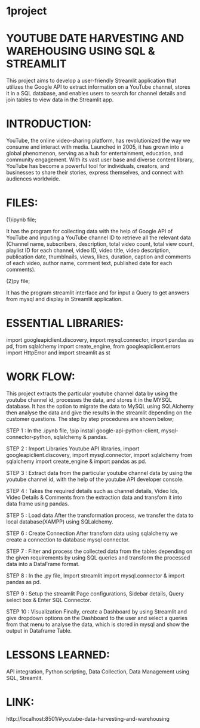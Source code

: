 # 1project
# YOUTUBE DATE HARVESTING AND WAREHOUSING USING SQL & STREAMLIT

  This project aims to develop a user-friendly Streamlit application that utilizes the Google API to extract information on a YouTube channel, stores it in a SQL database, and enables users to search for channel details and join tables to view data in the Streamlit app.

# INTRODUCTION:

  YouTube, the online video-sharing platform, has revolutionized the way we consume and interact with media. Launched in 2005, it has grown into a global phenomenon, serving as a hub for entertainment, education, and community engagement. With its vast user base and diverse content library, YouTube has become a powerful tool for individuals, creators, and businesses to share their stories, express themselves, and connect with audiences worldwide.

# FILES:

(1)ipynb file;
 
  It has the program for collecting data with the help of Google API of YouTube and inputing a YouTube channel ID to retrieve all the relevant data (Channel name, subscribers, description, total video count, total view count, playlist ID for each channel, video ID, video title, video description, publication date, thumblnails, views, likes, duration, caption and comments of each video, author name, comment text, published date for each comments).

(2)py file;

  It has the program streamlit interface and for input a Query to get answers from mysql and display in Streamlit application.

# ESSENTIAL LIBRARIES:

import googleapiclient.discovery, 
import mysql.connector,
import pandas as pd,
from sqlalchemy import create_engine,
from googleapiclient.errors import HttpError and 
import streamlit as st

# WORK FLOW:

  This project extracts the particular youtube channel data by using the youtube channel id, processes the data, and stores it in the MYSQL database. It has the option to migrate the data to MySQL using SQLAlchemy then analyse the data and give the results in the streamlit depending on the customer questions. The step by step procedures are shown below;
  
STEP 1 : In the .ipynb file, !pip install google-api-python-client, mysql-connector-python, sqlalchemy & pandas.

STEP 2 : Import Libraries Youtube API libraries, import googleapiclient.discovery, import mysql.connector, import sqlalchemy from sqlalchemy import create_engine & import pandas as pd.

STEP 3 : Extract data from the particular youtube channel data by using the youtube channel id, with the help of the youtube API developer console.  

STEP 4 : Takes the required details such as channel details, Video Ids, Video Details & Comments from the extraction data and transforn it into data frame using pandas.

STEP 5 : Load data After the transformation process, we transfer the data to local database(XAMPP) using SQLalchemy. 

STEP 6 : Create Connection After transforn data using sqlalchemy we create a connection to database mysql connector. 

STEP 7 : Filter and process the collected data from the tables depending on the given requirements by using SQL queries and transform the processed data into a DataFrame format.

STEP 8 : In the .py file, Import streamlit import mysql.connector & import pandas as pd.

STEP 9 : Setup the streamlit Page configurations, Sidebar details, Query select box & Enter SQL Connector.

STEP 10 : Visualization Finally, create a Dashboard by using Streamlit and give dropdown options on the Dashboard to the user and select a queries from that menu to analyse the data, 
          which is stored in mysql and show the output in Dataframe Table.

# LESSONS LEARNED:

API integration, Python scripting, Data Collection, Data Management using SQL, Streamlit.

# LINK:

http://localhost:8501/#youtube-data-harvesting-and-warehousing
